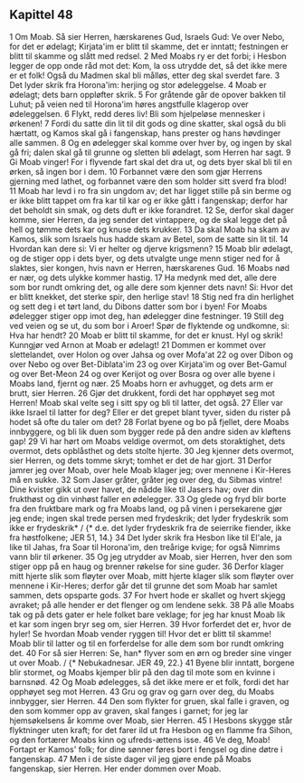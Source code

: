 ## Kapittel 48

1 Om Moab. Så sier Herren, hærskarenes Gud, Israels Gud: Ve over Nebo, for det er ødelagt; Kirjata'im er blitt til skamme, det er inntatt; festningen er blitt til skamme og slått med redsel.
2 Med Moabs ry er det forbi; i Hesbon legger de opp onde råd mot det: Kom, la oss utrydde det, så det ikke mere er et folk! Også du Madmen skal bli målløs, etter deg skal sverdet fare.
3 Det lyder skrik fra Horona'im: herjing og stor ødeleggelse.
4 Moab er ødelagt; dets barn oppløfter skrik.
5 For gråtende går de opover bakken til Luhut; på veien ned til Horona'im høres angstfulle klagerop over ødeleggelsen.
6 Flykt, redd deres liv! Bli som hjelpeløse mennesker i ørkenen!
7 Fordi du satte din lit til dit gods og dine skatter, skal også du bli hærtatt, og Kamos skal gå i fangenskap, hans prester og hans høvdinger alle sammen.
8 Og en ødelegger skal komme over hver by, og ingen by skal gå fri; dalen skal gå til grunne og sletten bli ødelagt, som Herren har sagt.
9 Gi Moab vinger! For i flyvende fart skal det dra ut, og dets byer skal bli til en ørken, så ingen bor i dem.
10 Forbannet være den som gjør Herrens gjerning med lathet, og forbannet være den som holder sitt sverd fra blod!
11 Moab har levd i ro fra sin ungdom av; det har ligget stille på sin berme og er ikke blitt tappet om fra kar til kar og er ikke gått i fangenskap; derfor har det beholdt sin smak, og dets duft er ikke forandret.
12 Se, derfor skal dager komme, sier Herren, da jeg sender det vintappere, og de skal legge det på hell og tømme dets kar og knuse dets krukker.
13 Da skal Moab ha skam av Kamos, slik som Israels hus hadde skam av Betel, som de satte sin lit til.
14 Hvordan kan dere si: Vi er helter og djerve krigsmenn?
15 Moab blir ødelagt, og de stiger opp i dets byer, og dets utvalgte unge menn stiger ned for å slaktes, sier kongen, hvis navn er Herren, hærskarenes Gud.
16 Moabs nød er nær, og dets ulykke kommer hastig.
17 Ha medynk med det, alle dere som bor rundt omkring det, og alle dere som kjenner dets navn! Si: Hvor det er blitt knekket, det sterke spir, den herlige stav!
18 Stig ned fra din herlighet og sett deg i et tørt land, du Dibons datter som bor i byen! For Moabs ødelegger stiger opp imot deg, han ødelegger dine festninger.
19 Still deg ved veien og se ut, du som bor i Aroer! Spør de flyktende og undkomne, si: Hva har hendt?
20 Moab er blitt til skamme, for det er knust. Hyl og skrik! Kunngjør ved Arnon at Moab er ødelagt!
21 Dommen er kommet over slettelandet, over Holon og over Jahsa og over Mofa'at
22 og over Dibon og over Nebo og over Bet-Diblata'im
23 og over Kirjata'im og over Bet-Gamul og over Bet-Meon
24 og over Kerijot og over Bosra og over alle byene i Moabs land, fjernt og nær.
25 Moabs horn er avhugget, og dets arm er brutt, sier Herren.
26 Gjør det drukkent, fordi det har opphøyet seg mot Herren! Moab skal velte seg i sitt spy og bli til latter, det også.
27 Eller var ikke Israel til latter for deg? Eller er det grepet blant tyver, siden du rister på hodet så ofte du taler om det?
28 Forlat byene og bo på fjellet, dere Moabs innbyggere, og bli lik duen som bygger rede på den andre siden av kløftens gap!
29 Vi har hørt om Moabs veldige overmot, om dets storaktighet, dets overmot, dets opblåsthet og dets stolte hjerte.
30 Jeg kjenner dets overmot, sier Herren, og dets tomme skryt; tomhet er det de har gjort.
31 Derfor jamrer jeg over Moab, over hele Moab klager jeg; over mennene i Kir-Heres må en sukke.
32 Som Jaser gråter, gråter jeg over deg, du Sibmas vintre! Dine kvister gikk ut over havet, de nådde like til Jasers hav; over din frukthøst og din vinhøst faller en ødelegger.
33 Og glede og fryd blir borte fra den fruktbare mark og fra Moabs land, og på vinen i persekarene gjør jeg ende; ingen skal trede persen med frydeskrik; det lyder frydeskrik som ikke er frydeskrik* / {* d.e. det lyder frydeskrik fra de seierrike fiender, ikke fra høstfolkene; JER 51, 14.}
34 Det lyder skrik fra Hesbon like til El'ale, ja like til Jahas, fra Soar til Horona'im, den treårige kvige; for også Nimrims vann blir til ørkener.
35 Og jeg utrydder av Moab, sier Herren, hver den som stiger opp på en haug og brenner røkelse for sine guder.
36 Derfor klager mitt hjerte slik som fløyter over Moab, mitt hjerte klager slik som fløyter over mennene i Kir-Heres; derfor går det til grunne det som Moab har samlet sammen, dets opsparte gods.
37 For hvert hode er skallet og hvert skjegg avraket; på alle hender er det flenger og om lendene sekk.
38 På alle Moabs tak og på dets gater er hele folket bare veklage; for jeg har knust Moab lik et kar som ingen bryr seg om, sier Herren.
39 Hvor forferdet det er, hvor de hyler! Se hvordan Moab vender ryggen til! Hvor det er blitt til skamme! Moab blir til latter og til en forferdelse for alle dem som bor rundt omkring det.
40 For så sier Herren: Se, han* flyver som en ørn og breder sine vinger ut over Moab. / {* Nebukadnesar. JER 49, 22.}
41 Byene blir inntatt, borgene blir stormet, og Moabs kjemper blir på den dag til mote som en kvinne i barnsnød.
42 Og Moab ødelegges, så det ikke mere er et folk, fordi det har opphøyet seg mot Herren.
43 Gru og grav og garn over deg, du Moabs innbygger, sier Herren.
44 Den som flykter for gruen, skal falle i graven, og den som kommer opp av graven, skal fanges i garnet; for jeg lar hjemsøkelsens år komme over Moab, sier Herren.
45 I Hesbons skygge står flyktninger uten kraft; for det farer ild ut fra Hesbon og en flamme fra Sihon, og den fortærer Moabs kinn og ufreds-ættens isse.
46 Ve deg, Moab! Fortapt er Kamos' folk; for dine sønner føres bort i fengsel og dine døtre i fangenskap.
47 Men i de siste dager vil jeg gjøre ende på Moabs fangenskap, sier Herren. Her ender dommen over Moab.
